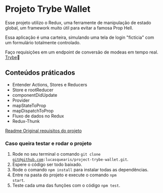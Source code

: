 # Projeto Trybe Wallet

Esse projeto utilizo o Redux, uma ferramente de manipulação de estado global, um framework muito útil para evitar a famosa Prop Hell.

Essa aplicação é uma carteira, simulando uma tela de login "fictícia" com um formulário totalmente controlado.

Faço requisições em um endpoint de conversão de modeas em tempo real.
[Trybe](https://www.betrybe.com/):rocket:

## Conteúdos práticados

- Entender Actions, Stores e Reducers
- Store e rootReducer
- componentDidUpdate
- Provider
- mapStateToProp
- mapDispatchToProp
- Fluxo de dados no Redux
- Redux-Thunk

[Readme Original requisitos do projeto](https://github.com/lucasquearis/project-trybe-wallet/blob/master/readmeOriginalProject.md)

### Caso queira testar e rodar o projeto

1. Rode no seu terminal o comando <code>git clone git@github.com:lucasquearis/project-trybe-wallet.git</code>.
2. Espere o código ser todo baixado.
3. Rode o comando <code>npm install</code> para instalar todas as dependências.
4. Entre na pasta do projeto e execute o comando <code>npm start</code>.
4. Teste cada uma das funções com o código <code>npm test</code>.
